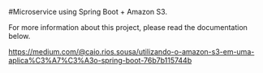 #Microservice using Spring Boot + Amazon S3.

For more information about this project, please read the documentation below.

https://medium.com/@caio.rios.sousa/utilizando-o-amazon-s3-em-uma-aplica%C3%A7%C3%A3o-spring-boot-76b7b115744b
